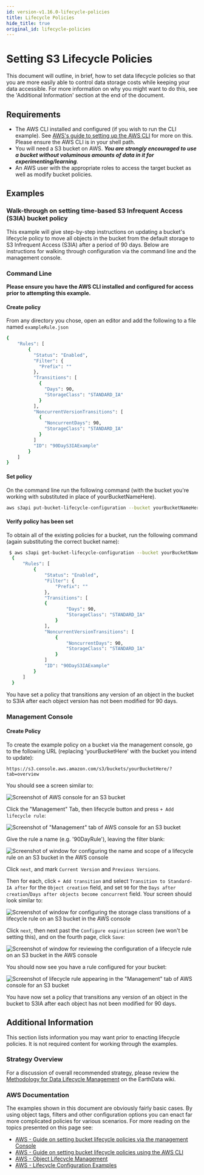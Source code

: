 ```yaml
---
id: version-v1.16.0-lifecycle-policies
title: Lifecycle Policies
hide_title: true
original_id: lifecycle-policies
---
```


# Setting S3 Lifecycle Policies

This document will outline, in brief, how to set data lifecycle policies so that you are more easily able to control data storage costs while keeping your data accessible.   For more information on why you might want to do this, see the 'Additional Information' section at the end of the document.

## Requirements

* The AWS CLI installed and configured (if you wish to run the CLI example).  See [AWS's guide to setting up the AWS CLI](https://docs.aws.amazon.com/AmazonS3/latest/dev/setup-aws-cli.html) for more on this.   Please ensure the AWS CLI is in your shell path.
* You will need a S3 bucket on AWS. ***You are strongly encouraged to use a bucket without voluminous amounts of data in it for experimenting/learning***.
* An AWS user with the appropriate roles to access the target bucket as well as modify bucket policies.

## Examples

### Walk-through on setting time-based S3 Infrequent Access (S3IA) bucket policy

This example will give step-by-step instructions on updating a bucket's lifecycle policy to move all objects in the bucket from the default storage to S3 Infrequent Access (S3IA) after a period of 90 days.   Below are instructions for walking through configuration via the command line and the management console.

### Command Line

**Please ensure you have the AWS CLI installed and configured for access prior to attempting this example.**

#### Create policy

From any directory you chose, open an editor and add the following to a file named `exampleRule.json`

```bash
{
    "Rules": [
        {
          "Status": "Enabled",
          "Filter": {
            "Prefix": ""
          },
          "Transitions": [
            {
              "Days": 90,
              "StorageClass": "STANDARD_IA"
            }
          ],
          "NoncurrentVersionTransitions": [
            {
              "NoncurrentDays": 90,
              "StorageClass": "STANDARD_IA"
            }
          ]
          "ID": "90DayS3IAExample"
        }
    ]
}
```

#### Set policy

On the command line run the following command (with the bucket you're working with substituted in place of yourBucketNameHere).

```bash
aws s3api put-bucket-lifecycle-configuration --bucket yourBucketNameHere --lifecycle-configuration file://exampleRule.json
```

#### Verify policy has been set

To obtain all of the existing policies for a bucket, run the following command (again substituting the correct bucket name):

```bash
 $ aws s3api get-bucket-lifecycle-configuration --bucket yourBucketNameHere
  {
      "Rules": [
          {
              "Status": "Enabled",
              "Filter": {
                  "Prefix": ""
              },
              "Transitions": [
              {
                      "Days": 90,
                      "StorageClass": "STANDARD_IA"
                  }
              ],
              "NoncurrentVersionTransitions": [
                  {
                      "NoncurrentDays": 90,
                      "StorageClass": "STANDARD_IA"
                  }
              ]
              "ID": "90DayS3IAExample"
          }
      ]
  }
```

You have set a policy that transitions any version of an object in the bucket to S3IA after each object version has not been modified for 90 days.

### Management Console

#### Create Policy

To create the example policy on a bucket via the management console, go to the following URL (replacing 'yourBucketHere' with the bucket you intend to update):

`https://s3.console.aws.amazon.com/s3/buckets/yourBucketHere/?tab=overview`

You should see a screen similar to:

![Screenshot of AWS console for an S3 bucket](assets/aws_bucket_console_example.png)

Click the "Management" Tab, then lifecycle button and press `+ Add lifecycle rule`:

![Screenshot of "Management" tab of AWS console for an S3 bucket](assets/add_lifecycle_rule.png)

Give the rule a name (e.g. '90DayRule'), leaving the filter blank:

![Screenshot of window for configuring the name and scope of a lifecycle rule on an S3 bucket in the AWS console](assets/lifecycle_1.png)

Click `next`, and mark `Current Version` and `Previous Versions`.

Then for each, click `+ Add transition` and select `Transition to Standard-IA after` for the `Object creation` field, and set `90` for the `Days after creation`/`Days after objects become concurrent` field.    Your screen should look similar to:

![Screenshot of window for configuring the storage class transitions of a lifecycle rule on an S3 bucket in the AWS console](assets/lifecycle_2.png)

Click `next`, then next past the `Configure expiration` screen (we won't be setting this), and on the fourth page, click `Save`:

![Screenshot of window for reviewing the configuration of a lifecycle rule on an S3 bucket in the AWS console](assets/lifecycle_4.png)

You should now see you have a rule configured for your bucket:

![Screenshot of lifecycle rule appearing in the "Management" tab of AWS console for an S3 bucket](assets/lifecycle_5.png)

You have now set a policy that transitions any version of an object in the bucket to S3IA after each object has not been modified for 90 days.

## Additional Information

This section lists information you may want prior to enacting lifecycle policies.  It is not required content for working through the examples.

### Strategy Overview

For a discussion of overall recommended strategy, please review the [Methodology for Data Lifecycle Management](https://wiki.earthdata.nasa.gov/display/CUMULUS/Methodology+for+Data+Lifecycle+Management) on the EarthData wiki.

### AWS Documentation

The examples shown in this document are obviously fairly basic cases.  By using object tags, filters and other configuration options  you can enact far more complicated policies for various scenarios. For more reading on the topics presented on this page see:

* [AWS - Guide on setting bucket lifecycle policies via the management Console](https://docs.aws.amazon.com/AmazonS3/latest/user-guide/create-lifecycle.html)
* [AWS - Guide on setting bucket lifecycle policies using the AWS CLI](https://docs.aws.amazon.com/AmazonS3/latest/dev/set-lifecycle-cli.html)
* [AWS - Object Lifecycle Management](https://docs.aws.amazon.com/AmazonS3/latest/dev/object-lifecycle-mgmt.html)
* [AWS - Lifecycle Configuration Examples](https://docs.aws.amazon.com/AmazonS3/latest/dev/lifecycle-configuration-examples.html)
